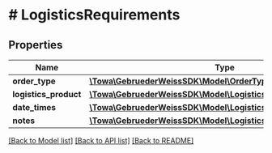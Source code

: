 # # LogisticsRequirements

## Properties

Name | Type | Description | Notes
------------ | ------------- | ------------- | -------------
**order_type** | [**\Towa\GebruederWeissSDK\Model\OrderType**](OrderType.md) |  | [optional]
**logistics_product** | [**\Towa\GebruederWeissSDK\Model\LogisticsProduct**](LogisticsProduct.md) |  | [optional]
**date_times** | [**\Towa\GebruederWeissSDK\Model\LogisticsRequirementDateTime[]**](LogisticsRequirementDateTime.md) |  | [optional]
**notes** | [**\Towa\GebruederWeissSDK\Model\LogisticsRequirementNote[]**](LogisticsRequirementNote.md) |  | [optional]

[[Back to Model list]](../../README.md#models) [[Back to API list]](../../README.md#endpoints) [[Back to README]](../../README.md)
